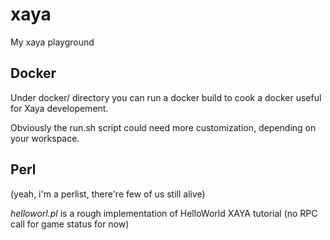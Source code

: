 # xaya
My xaya playground

## Docker

Under docker/ directory you can run a docker build to cook a docker useful for Xaya developement.

Obviously the run.sh script could need more customization, depending on your workspace.

## Perl

(yeah, i'm a perlist, there're few of us still alive)

*helloworl.pl* is a rough implementation of HelloWorld XAYA tutorial (no RPC call for game status for now)
